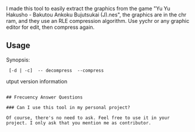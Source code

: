 I made this tool to easily extract the graphics from the game "Yu Yu Hakusho - Bakutou Ankoku Bujutsukai (J).nes", the graphics are in the chr ram, and they use an RLE compression algorithm. Use yychr or any graphic editor for edit, then compress again.

## Usage

Synopsis:
```
 [-d | -c]  -- decompress  --compress
```
utput version information
```

## Frecuency Answer Questions

### Can I use this tool in my personal project?

Of course, there's no need to ask. Feel free to use it in your project. I only ask that you mention me as contributor.

